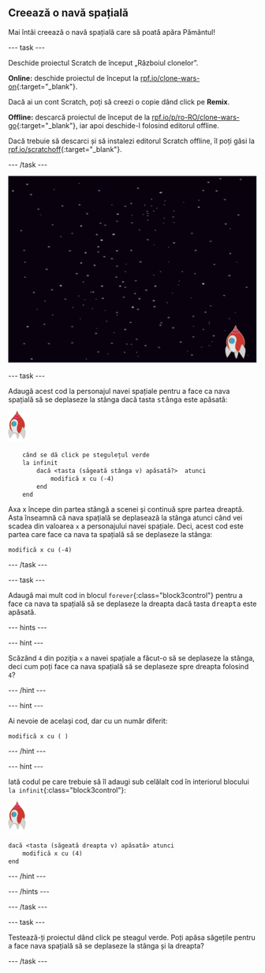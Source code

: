 ## Creează o navă spațială

Mai întâi creează o navă spațială care să poată apăra Pământul!

--- task ---

Deschide proiectul Scratch de început „Războiul clonelor”.

**Online:** deschide proiectul de început la [rpf.io/clone-wars-on](https://rpf.io/clone-wars-on){:target="_blank"}.

Dacă ai un cont Scratch, poți să creezi o copie dând click pe **Remix**.

**Offline:** descarcă proiectul de început de la [rpf.io/p/ro-RO/clone-wars-go](https://rpf.io/p/ro-RO/clone-wars-go){:target="_blank"}, iar apoi deschide-l folosind editorul offline.

Dacă trebuie să descarci și să instalezi editorul Scratch offline, îl poți găsi la [rpf.io/scratchoff](https://rpf.io/scratchoff){:target="_blank"}.

--- /task ---

![proiect de început](images/starter-project.png)

--- task ---

Adaugă acest cod la personajul navei spațiale pentru a face ca nava spațială să se deplaseze la stânga dacă tasta <kbd>stânga</kbd> este apăsată:

![personaj rachetă](images/rocket-sprite.png)

```blocks3
    când se dă click pe stegulețul verde
    la infinit
        dacă <tasta (săgeată stânga v) apăsată?>  atunci 
            modifică x cu (-4)
        end
    end
```

Axa x începe din partea stângă a scenei și continuă spre partea dreaptă. Asta înseamnă că nava spațială se deplasează la stânga atunci când vei scadea din valoarea `x` a personajului navei spațiale. Deci, acest cod este partea care face ca nava ta spațială să se deplaseze la stânga:

```blocks3
modifică x cu (-4)
```

--- /task ---

--- task ---

Adaugă mai mult cod in blocul `forever`{:class="block3control"} pentru a face ca nava ta spațială să se deplaseze la dreapta dacă tasta <kbd>dreapta</kbd> este apăsată.

--- hints ---


--- hint ---

Scăzând `4` din poziția `x` a navei spațiale a făcut-o să se deplaseze la stânga, deci cum poți face ca nava spațială să se deplaseze spre dreapta folosind `4`?

--- /hint ---

--- hint ---

Ai nevoie de același cod, dar cu un număr diferit:

```blocks3
modifică x cu ( )
```

--- /hint ---

--- hint ---

Iată codul pe care trebuie să îl adaugi sub celălalt cod în interiorul blocului `la infinit`{:class="block3control"}:

![personaj rachetă](images/rocket-sprite.png)

```blocks3
dacă <tasta (săgeată dreapta v) apăsată> atunci 
    modifică x cu (4)
end
```

--- /hint ---

--- /hints ---

--- /task ---

--- task ---

Testează-ți proiectul dând click pe steagul verde. Poți apăsa săgețile pentru a face nava spațială să se deplaseze la stânga și la dreapta?

--- /task ---
